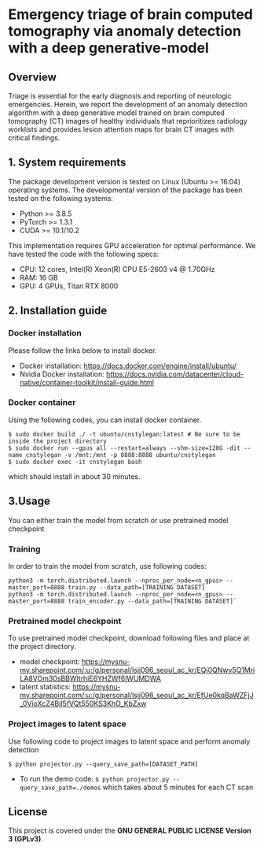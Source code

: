 # Emergency triage of brain computed tomography via anomaly detection with a deep generative-model

## Overview
Triage is essential for the early diagnosis and reporting of neurologic emergencies. Herein, we report the development of an anomaly detection algorithm  with a deep generative model trained on brain computed tomography (CT) images of healthy individuals that reprioritizes radiology worklists and provides lesion attention maps for brain CT images with critical findings.

## 1. System requirements

The package development version is tested on Linux (Ubuntu >= 16.04) operating systems. The developmental version of the package has been tested on the following systems:

* Python >= 3.8.5
* PyTorch >= 1.3.1
* CUDA >= 10.1/10.2

This implementation requires GPU acceleration for optimal performance. 
We have tested the code with the following specs:

- CPU: 12 cores, Intel(R) Xeon(R) CPU E5-2603 v4 @ 1.70GHz
- RAM: 16 GB
- GPU: 4 GPUs, Titan RTX 8000 

## 2. Installation guide

### Docker installation
Please follow the links below to install docker.

* Docker installation: https://docs.docker.com/engine/install/ubuntu/
* Nvidia Docker installation: https://docs.nvidia.com/datacenter/cloud-native/container-toolkit/install-guide.html

### Docker container
Using the following codes, you can install docker container.

```
$ sudo docker build ./ -t ubuntu/cnstylegan:latest # Be sure to be inside the project directory
$ sudo docker run --gpus all --restart=always --shm-size=128G -dit --name cnstylegan -v /mnt:/mnt -p 8888:8888 ubuntu/cnstylegan
$ sudo docker exec -it cnstylegan bash
```
which should install in about 30 minutes.

## 3.Usage
You can either train the model from scratch or use pretrained model checkpoint

### Training
In order to train the model from scratch, use following codes:

```
python3 -m torch.distributed.launch --nproc_per_node=<n_gpus> --master_port=8888 train.py --data_path=[TRAINING DATASET]
python3 -m torch.distributed.launch --nproc_per_node=<n_gpus> --master_port=8888 train_encoder.py --data_path=[TRAINING DATASET]`
```

### Pretrained model checkpoint
To use pretrained model checkpoint, download following files and place at the project directory.
- model checkpoint: https://mysnu-my.sharepoint.com/:u:/g/personal/lsjj096_seoul_ac_kr/EQj0QNwv5Q1MriLA8VOm30sBBWltrhiE6YHZWf6lWUMDWA
- latent statistics: https://mysnu-my.sharepoint.com/:u:/g/personal/lsjj096_seoul_ac_kr/EfUe0kqBaWZFjJ_0VioXcZ4BjI5fVQt550KS3KhO_KbZxw

### Project images to latent space
Use following code to project images to latent space and perform anomaly detection

`$ python projector.py --query_save_path=[DATASET_PATH]`

- To run the demo code: `$ python projector.py --query_save_path=./demos` which takes about 5 minutes for each CT scan


## License
This project is covered under the **GNU GENERAL PUBLIC LICENSE Version 3 (GPLv3)**.
